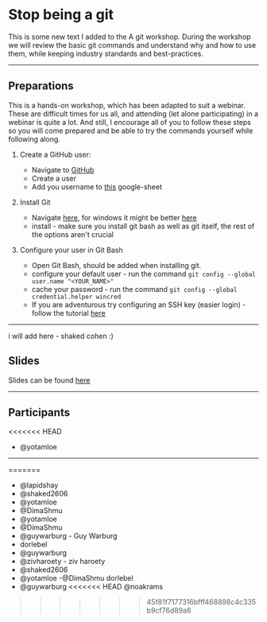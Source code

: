 # Stop being a git

This is some new text I added to the
A git workshop.
During the workshop we will review the basic git commands and understand why and how to use them,
while keeping industry standards and best-practices.

---

## Preparations

This is a hands-on workshop, which has been adapted to suit a webinar.
These are difficult times for us all, and attending (let alone participating) in a webinar is quite a lot.
And still, I encourage all of you to follow these steps so you will come prepared and be able to try the commands yourself while following along.

1. Create a GitHub user:

   - Navigate to [GitHub](https://github.com/join)
   - Create a user
   - Add you username to [this](https://docs.google.com/spreadsheets/d/1R_E1-9csNvyTKy9Y5QXo4OAEp45XcPxFzDwfp6zedtk/edit?usp=sharing) google-sheet

2. Install Git

   - Navigate [here](https://git-scm.com/downloads), for windows it might be better [here](https://gitforwindows.org/)
   - install - make sure you install git bash as well as git itself, the rest of the options aren't crucial

3. Configure your user in Git Bash
   - Open Git Bash, should be added when installing git.
   - configure your default user - run the command `git config --global user.name "<YOUR_NAME>"`
   - cache your password - run the command `git config --global credential.helper wincred`
   - If you are adventurous try configuring an SSH key (easier login) - follow the tutorial [here](https://help.github.com/en/github/authenticating-to-github/connecting-to-github-with-ssh)

---

i will add here - shaked cohen :)

## Slides

Slides can be found [here](https://slides.com/guywarburg/stop-being-a-git)

---

## Participants
<<<<<<< HEAD
- @yotamloe
---
=======

- @lapidshay
- @shaked2606
- @yotamloe
- @DimaShmu
- @yotamloe
- @DimaShmu
- @guywarburg - Guy Warburg
- dorlebel
- @guywarburg
- @zivharoety - ziv haroety
- @shaked2606
- @yotamloe
  -@DimaShmu
  dorlebel
- @guywarburg
<<<<<<< HEAD
  @noakrams
>>>>>>> 45f81f7177316bfff468898c4c335b9cf76d89a6
